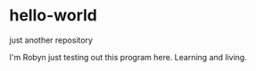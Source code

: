 # hello-world
just another repository

I'm Robyn just testing out this program here. Learning and living.

